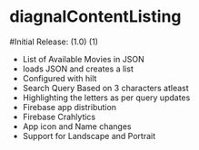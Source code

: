 # diagnalContentListing

#Initial Release: (1.0) (1)

- List of Available Movies in JSON
- loads JSON and creates a list
- Configured with hilt
- Search Query Based on 3 characters atleast
- Highlighting the letters as per query updates
- Firebase app distribution
- Firebase Crahlytics
- App icon and Name changes
- Support for Landscape and Portrait
